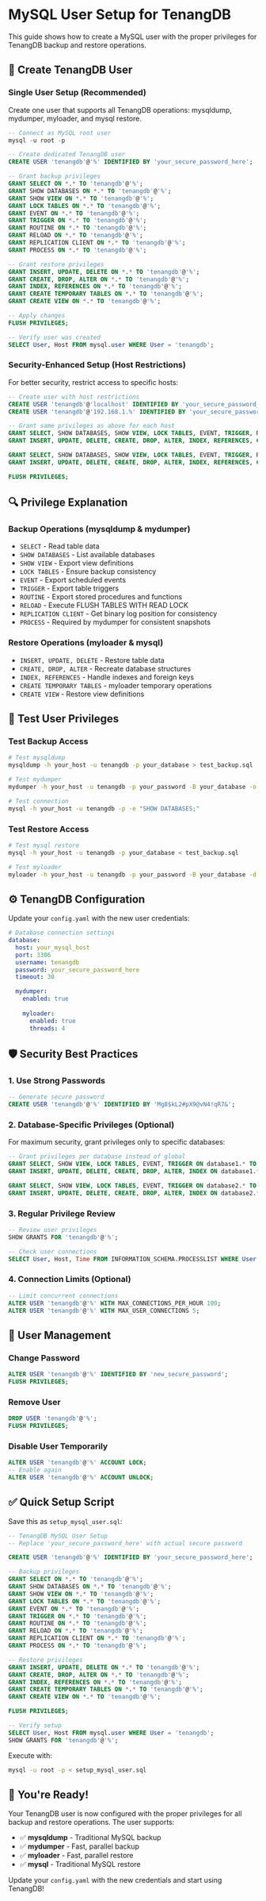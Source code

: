 # MySQL User Setup for TenangDB

This guide shows how to create a MySQL user with the proper privileges for TenangDB backup and restore operations.

## 🔑 Create TenangDB User

### **Single User Setup (Recommended)**

Create one user that supports all TenangDB operations: mysqldump, mydumper, myloader, and mysql restore.

```sql
-- Connect as MySQL root user
mysql -u root -p

-- Create dedicated TenangDB user
CREATE USER 'tenangdb'@'%' IDENTIFIED BY 'your_secure_password_here';

-- Grant backup privileges
GRANT SELECT ON *.* TO 'tenangdb'@'%';
GRANT SHOW DATABASES ON *.* TO 'tenangdb'@'%';
GRANT SHOW VIEW ON *.* TO 'tenangdb'@'%';
GRANT LOCK TABLES ON *.* TO 'tenangdb'@'%';
GRANT EVENT ON *.* TO 'tenangdb'@'%';
GRANT TRIGGER ON *.* TO 'tenangdb'@'%';
GRANT ROUTINE ON *.* TO 'tenangdb'@'%';
GRANT RELOAD ON *.* TO 'tenangdb'@'%';
GRANT REPLICATION CLIENT ON *.* TO 'tenangdb'@'%';
GRANT PROCESS ON *.* TO 'tenangdb'@'%';

-- Grant restore privileges
GRANT INSERT, UPDATE, DELETE ON *.* TO 'tenangdb'@'%';
GRANT CREATE, DROP, ALTER ON *.* TO 'tenangdb'@'%';
GRANT INDEX, REFERENCES ON *.* TO 'tenangdb'@'%';
GRANT CREATE TEMPORARY TABLES ON *.* TO 'tenangdb'@'%';
GRANT CREATE VIEW ON *.* TO 'tenangdb'@'%';

-- Apply changes
FLUSH PRIVILEGES;

-- Verify user was created
SELECT User, Host FROM mysql.user WHERE User = 'tenangdb';
```

### **Security-Enhanced Setup (Host Restrictions)**

For better security, restrict access to specific hosts:

```sql
-- Create user with host restrictions
CREATE USER 'tenangdb'@'localhost' IDENTIFIED BY 'your_secure_password_here';
CREATE USER 'tenangdb'@'192.168.1.%' IDENTIFIED BY 'your_secure_password_here';

-- Grant same privileges as above for each host
GRANT SELECT, SHOW DATABASES, SHOW VIEW, LOCK TABLES, EVENT, TRIGGER, ROUTINE, RELOAD, REPLICATION CLIENT, PROCESS ON *.* TO 'tenangdb'@'localhost';
GRANT INSERT, UPDATE, DELETE, CREATE, DROP, ALTER, INDEX, REFERENCES, CREATE TEMPORARY TABLES, CREATE VIEW ON *.* TO 'tenangdb'@'localhost';

GRANT SELECT, SHOW DATABASES, SHOW VIEW, LOCK TABLES, EVENT, TRIGGER, ROUTINE, RELOAD, REPLICATION CLIENT, PROCESS ON *.* TO 'tenangdb'@'192.168.1.%';
GRANT INSERT, UPDATE, DELETE, CREATE, DROP, ALTER, INDEX, REFERENCES, CREATE TEMPORARY TABLES, CREATE VIEW ON *.* TO 'tenangdb'@'192.168.1.%';

FLUSH PRIVILEGES;
```

## 🔍 Privilege Explanation

### **Backup Operations (mysqldump & mydumper)**
- `SELECT` - Read table data
- `SHOW DATABASES` - List available databases
- `SHOW VIEW` - Export view definitions
- `LOCK TABLES` - Ensure backup consistency
- `EVENT` - Export scheduled events
- `TRIGGER` - Export table triggers
- `ROUTINE` - Export stored procedures and functions
- `RELOAD` - Execute FLUSH TABLES WITH READ LOCK
- `REPLICATION CLIENT` - Get binary log position for consistency
- `PROCESS` - Required by mydumper for consistent snapshots

### **Restore Operations (myloader & mysql)**
- `INSERT, UPDATE, DELETE` - Restore table data
- `CREATE, DROP, ALTER` - Recreate database structures
- `INDEX, REFERENCES` - Handle indexes and foreign keys
- `CREATE TEMPORARY TABLES` - myloader temporary operations
- `CREATE VIEW` - Restore view definitions

## 🧪 Test User Privileges

### **Test Backup Access**
```bash
# Test mysqldump
mysqldump -h your_host -u tenangdb -p your_database > test_backup.sql

# Test mydumper
mydumper -h your_host -u tenangdb -p your_password -B your_database -o /tmp/test_backup/

# Test connection
mysql -h your_host -u tenangdb -p -e "SHOW DATABASES;"
```

### **Test Restore Access**
```bash
# Test mysql restore
mysql -h your_host -u tenangdb -p your_database < test_backup.sql

# Test myloader
myloader -h your_host -u tenangdb -p your_password -B your_database -d /tmp/test_backup/
```

## ⚙️ TenangDB Configuration

Update your `config.yaml` with the new user credentials:

```yaml
# Database connection settings
database:
  host: your_mysql_host
  port: 3306
  username: tenangdb
  password: your_secure_password_here
  timeout: 30

  mydumper:
    enabled: true
    
    myloader:
      enabled: true
      threads: 4
```

## 🛡️ Security Best Practices

### **1. Use Strong Passwords**
```sql
-- Generate secure password
CREATE USER 'tenangdb'@'%' IDENTIFIED BY 'Mg8$kL2#pX9@vN4!qR7&';
```

### **2. Database-Specific Privileges (Optional)**
For maximum security, grant privileges only to specific databases:
```sql
-- Grant privileges per database instead of global
GRANT SELECT, SHOW VIEW, LOCK TABLES, EVENT, TRIGGER ON database1.* TO 'tenangdb'@'%';
GRANT INSERT, UPDATE, DELETE, CREATE, DROP, ALTER, INDEX ON database1.* TO 'tenangdb'@'%';

GRANT SELECT, SHOW VIEW, LOCK TABLES, EVENT, TRIGGER ON database2.* TO 'tenangdb'@'%';
GRANT INSERT, UPDATE, DELETE, CREATE, DROP, ALTER, INDEX ON database2.* TO 'tenangdb'@'%';
```

### **3. Regular Privilege Review**
```sql
-- Review user privileges
SHOW GRANTS FOR 'tenangdb'@'%';

-- Check user connections
SELECT User, Host, Time FROM INFORMATION_SCHEMA.PROCESSLIST WHERE User = 'tenangdb';
```

### **4. Connection Limits (Optional)**
```sql
-- Limit concurrent connections
ALTER USER 'tenangdb'@'%' WITH MAX_CONNECTIONS_PER_HOUR 100;
ALTER USER 'tenangdb'@'%' WITH MAX_USER_CONNECTIONS 5;
```

## 🔄 User Management

### **Change Password**
```sql
ALTER USER 'tenangdb'@'%' IDENTIFIED BY 'new_secure_password';
FLUSH PRIVILEGES;
```

### **Remove User**
```sql
DROP USER 'tenangdb'@'%';
FLUSH PRIVILEGES;
```

### **Disable User Temporarily**
```sql
ALTER USER 'tenangdb'@'%' ACCOUNT LOCK;
-- Enable again
ALTER USER 'tenangdb'@'%' ACCOUNT UNLOCK;
```

## ✅ Quick Setup Script

Save this as `setup_mysql_user.sql`:

```sql
-- TenangDB MySQL User Setup
-- Replace 'your_secure_password_here' with actual secure password

CREATE USER 'tenangdb'@'%' IDENTIFIED BY 'your_secure_password_here';

-- Backup privileges
GRANT SELECT ON *.* TO 'tenangdb'@'%';
GRANT SHOW DATABASES ON *.* TO 'tenangdb'@'%';
GRANT SHOW VIEW ON *.* TO 'tenangdb'@'%';
GRANT LOCK TABLES ON *.* TO 'tenangdb'@'%';
GRANT EVENT ON *.* TO 'tenangdb'@'%';
GRANT TRIGGER ON *.* TO 'tenangdb'@'%';
GRANT ROUTINE ON *.* TO 'tenangdb'@'%';
GRANT RELOAD ON *.* TO 'tenangdb'@'%';
GRANT REPLICATION CLIENT ON *.* TO 'tenangdb'@'%';
GRANT PROCESS ON *.* TO 'tenangdb'@'%';

-- Restore privileges
GRANT INSERT, UPDATE, DELETE ON *.* TO 'tenangdb'@'%';
GRANT CREATE, DROP, ALTER ON *.* TO 'tenangdb'@'%';
GRANT INDEX, REFERENCES ON *.* TO 'tenangdb'@'%';
GRANT CREATE TEMPORARY TABLES ON *.* TO 'tenangdb'@'%';
GRANT CREATE VIEW ON *.* TO 'tenangdb'@'%';

FLUSH PRIVILEGES;

-- Verify setup
SELECT User, Host FROM mysql.user WHERE User = 'tenangdb';
SHOW GRANTS FOR 'tenangdb'@'%';
```

Execute with:
```bash
mysql -u root -p < setup_mysql_user.sql
```

## 🎉 You're Ready!

Your TenangDB user is now configured with the proper privileges for all backup and restore operations. The user supports:

- ✅ **mysqldump** - Traditional MySQL backup
- ✅ **mydumper** - Fast, parallel backup
- ✅ **myloader** - Fast, parallel restore
- ✅ **mysql** - Traditional MySQL restore

Update your `config.yaml` with the new credentials and start using TenangDB!